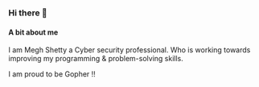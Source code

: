 ### Hi there 👋

#### A bit about me
I am Megh Shetty a Cyber security professional. Who is working towards improving my programming & problem-solving skills. 

I am proud to be Gopher !!

<!--
**MeghvShetty/MeghvShetty** is a ✨ _special_ ✨ repository because its `README.md` (this file) appears on your GitHub profile.

Here are some ideas to get you started:

- 🔭 I’m currently working on ...
- 🌱 I’m currently learning ...
- 👯 I’m looking to collaborate on ...
- 🤔 I’m looking for help with ...
- 💬 Ask me about ...
- 📫 How to reach me: ...
- 😄 Pronouns: ...
- ⚡ Fun fact: ...
-->
